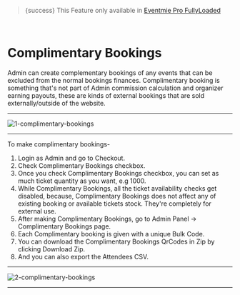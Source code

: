 
>{success} This Feature only available in [Eventmie Pro FullyLoaded](https://classiebit.com/eventmie-pro-fullyloaded)

<br>

# Complimentary Bookings

Admin can create complementary bookings of any events that can be excluded from the normal bookings finances. Complimentary booking is something that's not part of Admin commission calculation and organizer earning payouts, these are kinds of external bookings that are sold externally/outside of the website. 

---

![1-complimentary-bookings](https://eventmie-pro-docs.classiebit.com//images/fullyloaded/1-complimentary-bookings.png "1-complimentary-bookings")

---

To make complimentary bookings-

1. Login as Admin and go to Checkout.
2. Check Complimentary Bookings checkbox.
3. Once you check Complimentary Bookings checkbox, you can set as much ticket quantity as you want, e.g 1000.
4. While Complimentary Bookings, all the ticket availability checks get disabled, because, Complimentary Bookings does not affect any of existing booking or available tickets stock. They're completely for external use.
5. After making Complimentary Bookings, go to Admin Panel -> Complimentary Bookings page.
6. Each Complimentary booking is given with a unique Bulk Code.
7. You can download the Complimentary Bookings QrCodes in Zip by clicking Download Zip.
8. And you can also export the Attendees CSV.


---

![2-complimentary-bookings](https://eventmie-pro-docs.classiebit.com//images/fullyloaded/2-complimentary-bookings.png "2-complimentary-bookings")

---